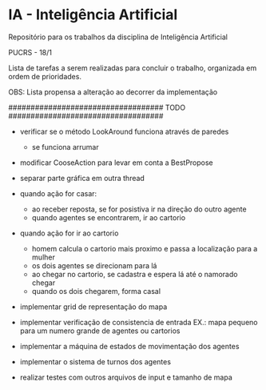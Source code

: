 # IA - Inteligência Artificial

Repositório para os trabalhos da disciplina de Inteligência Artificial

PUCRS - 18/1

Lista de tarefas a serem realizadas para concluir o trabalho, organizada
em ordem de prioridades.

OBS: Lista propensa a alteração ao decorrer da implementação

###################################  TODO  ###################################
- verificar se o método LookAround funciona através de paredes
	- se funciona arrumar

- modificar CooseAction para levar em conta a BestPropose

- separar parte gráfica em outra thread

- quando ação for casar:
	- ao receber reposta, se for posistiva ir na direção do outro agente
	- quando agentes se encontrarem, ir ao cartorio

- quando ação for ir ao cartorio
	- homem calcula o cartorio mais proximo e passa a localização para a mulher
	- os dois agentes se direcionam para lá
	- ao chegar no cartorio, se cadastra e espera lá até o namorado chegar
	- quando os dois chegarem, forma casal

- implementar grid de representação do mapa

- implementar verificação de consistencia de entrada
	EX.: mapa pequeno para um numero grande de agentes ou cartorios

- implementar a máquina de estados de movimentação dos agentes

- implementar o sistema de turnos dos agentes

- realizar testes com outros arquivos de input e tamanho de mapa
